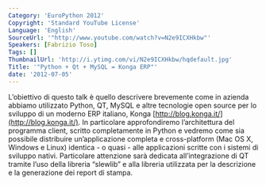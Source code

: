 ```yaml
---
Category: 'EuroPython 2012'
Copyright: 'Standard YouTube License'
Language: 'English'
SourceUrl: '"http://www.youtube.com/watch?v=N2e9ICXHkbw"'
Speakers: [Fabrizio Toso]
Tags: []
ThumbnailUrl: 'http://i.ytimg.com/vi/N2e9ICXHkbw/hqdefault.jpg'
Title: '"Python + Qt + MySQL = Konga ERP"'
date: '2012-07-05'
---
```

L’obiettivo di questo talk è quello descrivere brevemente come in azienda
abbiamo utilizzato Python, QT, MySQL e altre tecnologie open source per lo
sviluppo di un moderno ERP italiano, Konga
[http://blog.konga.it/](http://blog.konga.it/). In particolare approfondiremo
l’architettura del programma client, scritto completamente in Python e vedremo
come sia possibile distribuire un’applicazione completa e cross-platform (Mac
OS X, Windows e Linux) identica - o quasi - alle applicazioni scritte con i
sistemi di sviluppo nativi. Particolare attenzione sarà dedicata
all’integrazione di QT tramite l’uso della libreria “slewlib” e alla libreria
utilizzata per la descrizione e la generazione dei report di stampa.


